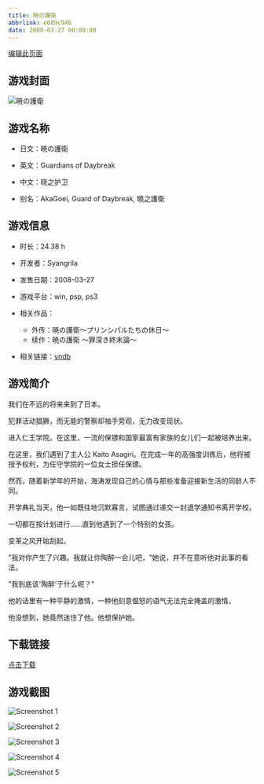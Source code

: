 ```yaml
---
title: 暁の護衛
abbrlink: e089c946
date: 2008-03-27 00:00:00
---
```

[编辑此页面](https://github.com/ACG-3/ADV3-source/blob/main/source/_posts/games/%E6%9A%81%E3%81%AE%E8%AD%B7%E8%A1%9B.md)

## 游戏封面

![暁の護衛](https%3A//pan.timero.xyz/onedrive/img_lib_001/%E6%9A%81%E3%81%AE%E8%AD%B7%E8%A1%9B_cover.avif)


## 游戏名称

- 日文：暁の護衛
- 英文：Guardians of Daybreak
- 中文：晓之护卫

- 别名：AkaGoei, Guard of Daybreak, 曉之護衛


## 游戏信息

- 时长：24.38 h
- 开发者：Syangrila
- 发售日期：2008-03-27
- 游戏平台：win, psp, ps3
- 相关作品：
   - 外传：暁の護衛～プリンシパルたちの休日～
   - 续作：暁の護衛 ～罪深き終末論～

- 相关链接：[vndb](https://vndb.org/v629)


## 游戏简介

我们在不远的将来来到了日本。

犯罪活动猖獗，而无能的警察却袖手旁观，无力改变现状。

进入仁王学院。在这里，一流的保镖和国家最富有家族的女儿们一起被培养出来。

在这里，我们遇到了主人公 Kaito Asagiri。在完成一年的高强度训练后，他将被授予权利，为任守学院的一位女士担任保镖。

然而，随着新学年的开始，海涛发现自己的心情与那些准备迎接新生活的同龄人不同。

开学典礼当天，他一如既往地沉默寡言，试图通过递交一封退学通知书离开学校。

一切都在按计划进行......直到他遇到了一个特别的女孩。

变革之风开始刮起。

"我对你产生了兴趣。我就让你陶醉一会儿吧，"她说，并不在意听他对此事的看法。

"我到底该'陶醉'于什么呢？"

他的话里有一种平静的激情，一种他刻意愠怒的语气无法完全掩盖的激情。

他没想到，她竟然迷住了他。他想保护她。




## 下载链接

[点击下载](https://pan.timero.xyz/onedrive/adv_lib_001/%E6%9A%81%E3%81%AE%E8%AD%B7%E8%A1%9B)


## 游戏截图


![Screenshot 1](https%3A//pan.timero.xyz/onedrive/img_lib_001/%E6%9A%81%E3%81%AE%E8%AD%B7%E8%A1%9B_Screenshot_1.avif)

![Screenshot 2](https%3A//pan.timero.xyz/onedrive/img_lib_001/%E6%9A%81%E3%81%AE%E8%AD%B7%E8%A1%9B_Screenshot_2.avif)

![Screenshot 3](https%3A//pan.timero.xyz/onedrive/img_lib_001/%E6%9A%81%E3%81%AE%E8%AD%B7%E8%A1%9B_Screenshot_3.avif)

![Screenshot 4](https%3A//pan.timero.xyz/onedrive/img_lib_001/%E6%9A%81%E3%81%AE%E8%AD%B7%E8%A1%9B_Screenshot_4.avif)

![Screenshot 5](https%3A//pan.timero.xyz/onedrive/img_lib_001/%E6%9A%81%E3%81%AE%E8%AD%B7%E8%A1%9B_Screenshot_5.avif)

